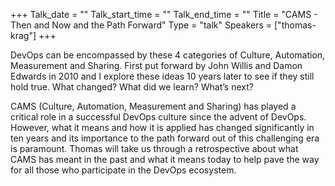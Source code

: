 +++
Talk_date = ""
Talk_start_time = ""
Talk_end_time = ""
Title = "CAMS - Then and Now and the Path Forward"
Type = "talk"
Speakers = ["thomas-krag"]
+++

DevOps can be encompassed by these 4 categories of Culture, Automation, Measurement and Sharing. First put forward by John Willis and Damon Edwards in 2010 and I explore these ideas 10 years later to see if they still hold true. What changed? What did we learn? What’s next?

CAMS (Culture, Automation, Measurement and Sharing) has played a critical role in a successful DevOps culture since the advent of DevOps. However, what it means and how it is applied has changed significantly in ten years and its importance to the path forward out of this challenging era is paramount. Thomas will take us through a retrospective about what CAMS has meant in the past and what it means today to help pave the way for all those who participate in the DevOps ecosystem.